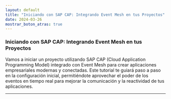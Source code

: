 ```yaml
---
layout: default
title: "Iniciando con SAP CAP: Integrando Event Mesh en tus Proyectos"
date: 2024-03-26
mostrar_boton_atras: true
---
```


### Iniciando con SAP CAP: Integrando Event Mesh en tus Proyectos

Vamos a iniciar un proyecto utilizando SAP CAP (Cloud Application Programming Model) integrado con Event Mesh para crear aplicaciones empresariales modernas y conectadas. Este tutorial te guiará paso a paso en la configuración inicial, permitiéndote aprovechar el poder de los eventos en tiempo real para mejorar la comunicación y la reactividad de tus aplicaciones.

---